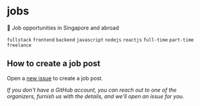 # jobs

💼 Job opportunities in Singapore and abroad

`fullstack` `frontend` `backend` `javascript` `nodejs` `reactjs` `full-time` `part-time` `freelance`

## How to create a job post

Open a [new issue](https://github.com/SingaporeJS/jobs/issues/new) to create a job post.

_If you don't have a GitHub account, you can reach out to one of the organizers, furnish us with the details, and we'll open an issue for you._

